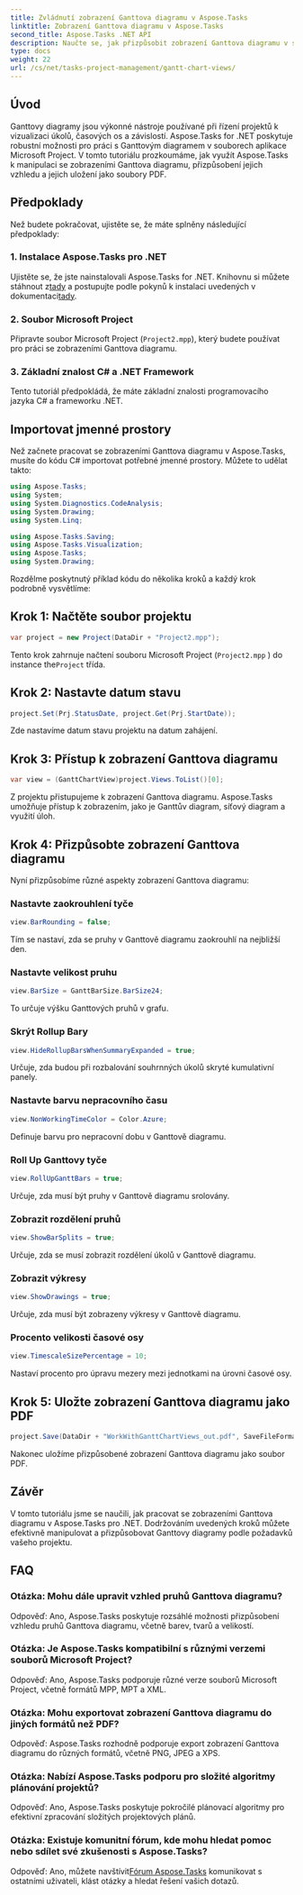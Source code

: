 ```yaml
---
title: Zvládnutí zobrazení Ganttova diagramu v Aspose.Tasks
linktitle: Zobrazení Ganttova diagramu v Aspose.Tasks
second_title: Aspose.Tasks .NET API
description: Naučte se, jak přizpůsobit zobrazení Ganttova diagramu v souborech Microsoft Project pomocí Aspose.Tasks for .NET. Průvodce krok za krokem pro efektivní řízení projektů.
type: docs
weight: 22
url: /cs/net/tasks-project-management/gantt-chart-views/
---
```

## Úvod
Ganttovy diagramy jsou výkonné nástroje používané při řízení projektů k vizualizaci úkolů, časových os a závislostí. Aspose.Tasks for .NET poskytuje robustní možnosti pro práci s Ganttovým diagramem v souborech aplikace Microsoft Project. V tomto tutoriálu prozkoumáme, jak využít Aspose.Tasks k manipulaci se zobrazeními Ganttova diagramu, přizpůsobení jejich vzhledu a jejich uložení jako soubory PDF.
## Předpoklady
Než budete pokračovat, ujistěte se, že máte splněny následující předpoklady:
### 1. Instalace Aspose.Tasks pro .NET
 Ujistěte se, že jste nainstalovali Aspose.Tasks for .NET. Knihovnu si můžete stáhnout z[tady](https://releases.aspose.com/tasks/net/) a postupujte podle pokynů k instalaci uvedených v dokumentaci[tady](https://reference.aspose.com/tasks/net/).
### 2. Soubor Microsoft Project
Připravte soubor Microsoft Project (`Project2.mpp`), který budete používat pro práci se zobrazeními Ganttova diagramu.
### 3. Základní znalost C# a .NET Framework
Tento tutoriál předpokládá, že máte základní znalosti programovacího jazyka C# a frameworku .NET.
## Importovat jmenné prostory
Než začnete pracovat se zobrazeními Ganttova diagramu v Aspose.Tasks, musíte do kódu C# importovat potřebné jmenné prostory. Můžete to udělat takto:

```csharp
using Aspose.Tasks;
using System;
using System.Diagnostics.CodeAnalysis;
using System.Drawing;
using System.Linq;

using Aspose.Tasks.Saving;
using Aspose.Tasks.Visualization;
using Aspose.Tasks;
using System.Drawing;
```

Rozdělme poskytnutý příklad kódu do několika kroků a každý krok podrobně vysvětlíme:
## Krok 1: Načtěte soubor projektu
```csharp
var project = new Project(DataDir + "Project2.mpp");
```
Tento krok zahrnuje načtení souboru Microsoft Project (`Project2.mpp` ) do instance the`Project` třída.
## Krok 2: Nastavte datum stavu
```csharp
project.Set(Prj.StatusDate, project.Get(Prj.StartDate));
```
Zde nastavíme datum stavu projektu na datum zahájení.
## Krok 3: Přístup k zobrazení Ganttova diagramu
```csharp
var view = (GanttChartView)project.Views.ToList()[0];
```
Z projektu přistupujeme k zobrazení Ganttova diagramu. Aspose.Tasks umožňuje přístup k zobrazením, jako je Ganttův diagram, síťový diagram a využití úloh.
## Krok 4: Přizpůsobte zobrazení Ganttova diagramu
Nyní přizpůsobíme různé aspekty zobrazení Ganttova diagramu:
### Nastavte zaokrouhlení tyče
```csharp
view.BarRounding = false;
```
Tím se nastaví, zda se pruhy v Ganttově diagramu zaokrouhlí na nejbližší den.
### Nastavte velikost pruhu
```csharp
view.BarSize = GanttBarSize.BarSize24;
```
To určuje výšku Ganttových pruhů v grafu.
### Skrýt Rollup Bary
```csharp
view.HideRollupBarsWhenSummaryExpanded = true;
```
Určuje, zda budou při rozbalování souhrnných úkolů skryté kumulativní panely.
### Nastavte barvu nepracovního času
```csharp
view.NonWorkingTimeColor = Color.Azure;
```
Definuje barvu pro nepracovní dobu v Ganttově diagramu.
### Roll Up Ganttovy tyče
```csharp
view.RollUpGanttBars = true;
```
Určuje, zda musí být pruhy v Ganttově diagramu srolovány.
### Zobrazit rozdělení pruhů
```csharp
view.ShowBarSplits = true;
```
Určuje, zda se musí zobrazit rozdělení úkolů v Ganttově diagramu.
### Zobrazit výkresy
```csharp
view.ShowDrawings = true;
```
Určuje, zda musí být zobrazeny výkresy v Ganttově diagramu.
### Procento velikosti časové osy
```csharp
view.TimescaleSizePercentage = 10;
```
Nastaví procento pro úpravu mezery mezi jednotkami na úrovni časové osy.
## Krok 5: Uložte zobrazení Ganttova diagramu jako PDF
```csharp
project.Save(DataDir + "WorkWithGanttChartViews_out.pdf", SaveFileFormat.Pdf);
```
Nakonec uložíme přizpůsobené zobrazení Ganttova diagramu jako soubor PDF.
## Závěr
V tomto tutoriálu jsme se naučili, jak pracovat se zobrazeními Ganttova diagramu v Aspose.Tasks pro .NET. Dodržováním uvedených kroků můžete efektivně manipulovat a přizpůsobovat Ganttovy diagramy podle požadavků vašeho projektu.
## FAQ
### Otázka: Mohu dále upravit vzhled pruhů Ganttova diagramu?
Odpověď: Ano, Aspose.Tasks poskytuje rozsáhlé možnosti přizpůsobení vzhledu pruhů Ganttova diagramu, včetně barev, tvarů a velikostí.
### Otázka: Je Aspose.Tasks kompatibilní s různými verzemi souborů Microsoft Project?
Odpověď: Ano, Aspose.Tasks podporuje různé verze souborů Microsoft Project, včetně formátů MPP, MPT a XML.
### Otázka: Mohu exportovat zobrazení Ganttova diagramu do jiných formátů než PDF?
Odpověď: Aspose.Tasks rozhodně podporuje export zobrazení Ganttova diagramu do různých formátů, včetně PNG, JPEG a XPS.
### Otázka: Nabízí Aspose.Tasks podporu pro složité algoritmy plánování projektů?
Odpověď: Ano, Aspose.Tasks poskytuje pokročilé plánovací algoritmy pro efektivní zpracování složitých projektových plánů.
### Otázka: Existuje komunitní fórum, kde mohu hledat pomoc nebo sdílet své zkušenosti s Aspose.Tasks?
 Odpověď: Ano, můžete navštívit[Fórum Aspose.Tasks](https://forum.aspose.com/c/tasks/15) komunikovat s ostatními uživateli, klást otázky a hledat řešení vašich dotazů.